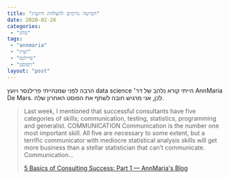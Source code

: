 ```yaml
---
title: "חמישה גורמים להצלחת היועוץ"
date: 2020-02-26
categories: 
 - "בלוג"
tags: 
 - "annmaria"
 - "יעוץ"
 - "פרילנס"
 - "רפוסט"
layout: "post"
---
```


הרבה לפני שמנהייתי פרילנסר ויועץ data science הייתי קורא נלהב של דר׳ AnnMaria De Mars. לכן, אני מרגיש חובה לשתף את הפוסט האחרון שלה. 

> Last week, I mentioned that successful consultants have five categories of skills; communication, testing, statistics, programming and generalist. COMMUNICATION Communication is the number one most important skill. All five are necessary to some extent, but a terrific communicator with mediocre statistical analysis skills will get more business than a stellar statistician that can’t communicate. Communication…
> 
> [5 Basics of Consulting Success: Part 1 — AnnMaria's Blog](https://www.thejuliagroup.com/blog/5-basics-of-consulting-success-part-1/)
